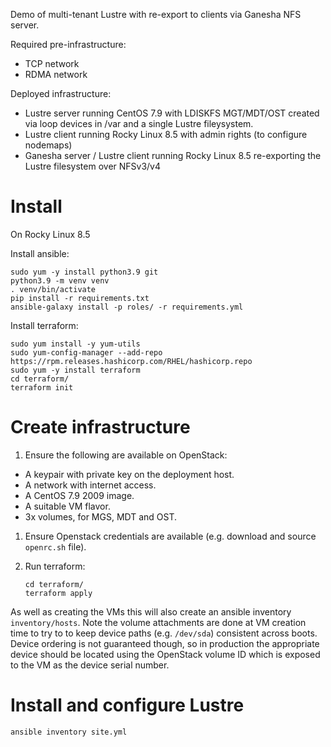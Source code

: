 Demo of multi-tenant Lustre with re-export to clients via Ganesha NFS server.

Required pre-infrastructure:
- TCP network
- RDMA network

Deployed infrastructure:
- Lustre server running CentOS 7.9 with LDISKFS MGT/MDT/OST created via loop devices in /var and a single Lustre fileysystem.
- Lustre client running Rocky Linux 8.5 with admin rights (to configure nodemaps)
- Ganesha server / Lustre client running Rocky Linux 8.5 re-exporting the Lustre filesystem over NFSv3/v4

# Install

On Rocky Linux 8.5

Install ansible:
```
sudo yum -y install python3.9 git
python3.9 -m venv venv
. venv/bin/activate
pip install -r requirements.txt
ansible-galaxy install -p roles/ -r requirements.yml
```

Install terraform:
```
sudo yum install -y yum-utils
sudo yum-config-manager --add-repo https://rpm.releases.hashicorp.com/RHEL/hashicorp.repo
sudo yum -y install terraform
cd terraform/
terraform init
```

# Create infrastructure

1. Ensure the following are available on OpenStack:
- A keypair with private key on the deployment host.
- A network with internet access.
- A CentOS 7.9 2009 image.
- A suitable VM flavor.
- 3x volumes, for MGS, MDT and OST.

1. Ensure Openstack credentials are available (e.g. download and source `openrc.sh` file).

1. Run terraform:

    ```
    cd terraform/
    terraform apply
    ```

As well as creating the VMs this will also create an ansible inventory `inventory/hosts`. Note the volume attachments are done at VM creation time to try to to keep device paths (e.g. `/dev/sda`) consistent across boots. Device ordering is not guaranteed though, so in production the appropriate device should be located using the OpenStack volume ID which is exposed to the VM as the device serial number.

# Install and configure Lustre
```
ansible inventory site.yml
```
